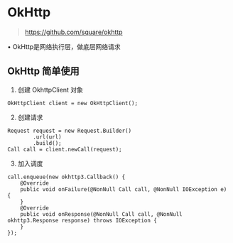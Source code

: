 # OkHttp
> https://github.com/square/okhttp

• OkHttp是网络执行层，做底层网络请求

## OkHttp 简单使用

1. 创建 OkhttpClient 对象

```
OkHttpClient client = new OkHttpClient();
```

2. 创建请求

```
Request request = new Request.Builder()
        .url(url)
        .build();
Call call = client.newCall(request);
```

3. 加入调度

```
call.enqueue(new okhttp3.Callback() {
    @Override
    public void onFailure(@NonNull Call call, @NonNull IOException e) {
    }
    @Override
    public void onResponse(@NonNull Call call, @NonNull okhttp3.Response response) throws IOException {
    }
});
```
